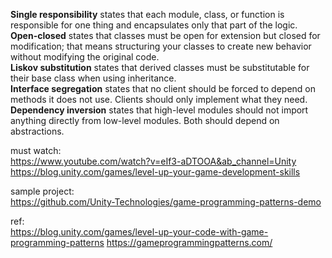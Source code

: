 **Single responsibility** states that each module, class, or function is responsible for one thing and encapsulates only that part of the logic.  
**Open-closed** states that classes must be open for extension but closed for modification; that means structuring your classes to create new behavior without modifying the original code.  
**Liskov substitution** states that derived classes must be substitutable for their base class when using inheritance.  
**Interface segregation** states that no client should be forced to depend on methods it does not use. Clients should only implement what they need.  
**Dependency inversion** states that high-level modules should not import anything directly from low-level modules. Both should depend on abstractions.  

must watch:  
https://www.youtube.com/watch?v=eIf3-aDTOOA&ab_channel=Unity  
https://blog.unity.com/games/level-up-your-game-development-skills  

sample project:  
https://github.com/Unity-Technologies/game-programming-patterns-demo  

ref:  
https://blog.unity.com/games/level-up-your-code-with-game-programming-patterns
https://gameprogrammingpatterns.com/
